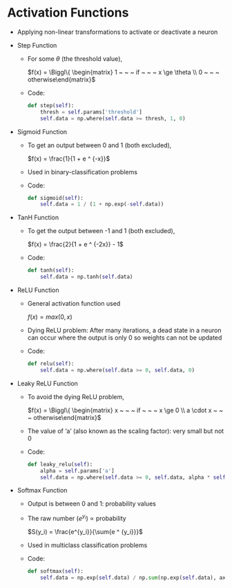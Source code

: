# Activation Functions

- Applying non-linear transformations to activate or deactivate a neuron
- Step Function
    - For some $\theta$ (the threshold value),
        
        $f(x) = \Biggl\{ \begin{matrix} 1  ~ ~ ~ if ~ ~ ~ x \ge \theta \\ 0 ~ ~ ~ otherwise\end{matrix}$
        
    - Code:
        
        ```python
        def step(self):
            thresh = self.params['threshold']
            self.data = np.where(self.data >= thresh, 1, 0)
        ```
        
- Sigmoid Function
    - To get an output between 0 and 1 (both excluded),
        
        $f(x) = \frac{1}{1 + e ^ {-x}}$
        
    - Used in binary-classification problems
    - Code:
        
        ```python
        def sigmoid(self):
            self.data = 1 / (1 + np.exp(-self.data))
        ```
        
- TanH Function
    - To get the output between -1 and 1 (both excluded),
        
        $f(x) = \frac{2}{1 + e ^ {-2x}} - 1$
        
    - Code:
        
        ```python
        def tanh(self):
            self.data = np.tanh(self.data)
        ```
        
- ReLU Function
    - General activation function used
        
        $f(x) = max(0, x)$
        
    - Dying ReLU problem: After many iterations, a dead state in a neuron can occur where the output is only 0 so weights can not be updated
    - Code:
        
        ```python
        def relu(self):
            self.data = np.where(self.data >= 0, self.data, 0)
        ```
        
- Leaky ReLU Function
    - To avoid the dying ReLU problem,
        
        $f(x) = \Biggl\{ \begin{matrix} x  ~ ~ ~ if ~ ~ ~ x \ge 0 \\ a \cdot x ~ ~ ~ otherwise\end{matrix}$
        
    - The value of ‘a’ (also known as the scaling factor): very small but not 0
    - Code:
        
        ```python
        def leaky_relu(self):
            alpha = self.params['a']
            self.data = np.where(self.data >= 0, self.data, alpha * self.data)
        ```
        
- Softmax Function
    - Output is between 0 and 1: probability values
    - The raw number ($e^{y_{i}}$) $\propto$ probability
        
        $S(y_i) = \frac{e^{y_i}}{\sum{e ^ {y_i}}}$
        
    - Used in multiclass classification problems
    - Code:
        
        ```python
        def softmax(self):
            self.data = np.exp(self.data) / np.sum(np.exp(self.data), axis = 0)
        ```